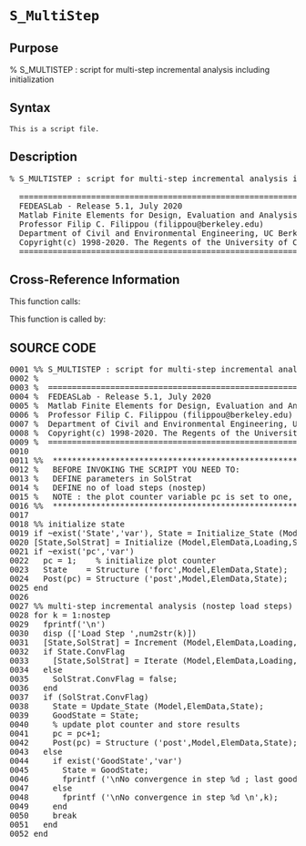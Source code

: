 
<!-- <a name="_top"></a>
<div><a href="../../../../../index.md">Home</a> &gt;  <a href="#">..</a> &gt; <a href="#">..</a> &gt; <a href="#">FEDEASLab</a> &gt; <a href="#">src</a> &gt; <a href="index.md">Solution_Scripts</a> &gt; S_MultiStep.m</div> -->

<!--<table width="100%"><tr><td align="left"><a href="../../../../../index.md"><img alt="<" border="0" src="../../../../../left.png">&nbsp;Master index</a></td>
<td align="right"><a href="index.md">Index for ..\..\FEDEASLab\src\Solution_Scripts&nbsp;<img alt=">" border="0" src="../../../../../right.png"></a></td></tr></table>-->
# `S_MultiStep`
<!-- <h1>S_MultiStep
</h1> -->

## <a name="_name"></a>Purpose

<!-- <h2 id="purpose"><a name="_name"></a>Purpose</h2> -->

% S_MULTISTEP : script for multi-step incremental analysis including initialization

<!-- <div class="box"><strong>% S_MULTISTEP : script for multi-step incremental analysis including initialization</strong></div> -->

## <a name="_synopsis"></a>Syntax

`This is a script file.` 
## <a name="_description"></a>Description

<pre class="comment">% S_MULTISTEP : script for multi-step incremental analysis including initialization

  =========================================================================================
  FEDEASLab - Release 5.1, July 2020
  Matlab Finite Elements for Design, Evaluation and Analysis of Structures
  Professor Filip C. Filippou (filippou@berkeley.edu)
  Department of Civil and Environmental Engineering, UC Berkeley
  Copyright(c) 1998-2020. The Regents of the University of California. All Rights Reserved.
  =========================================================================================</pre>
<!-- <div class="fragment"><pre class="comment">% S_MULTISTEP : script for multi-step incremental analysis including initialization

  =========================================================================================
  FEDEASLab - Release 5.1, July 2020
  Matlab Finite Elements for Design, Evaluation and Analysis of Structures
  Professor Filip C. Filippou (filippou@berkeley.edu)
  Department of Civil and Environmental Engineering, UC Berkeley
  Copyright(c) 1998-2020. The Regents of the University of California. All Rights Reserved.
  =========================================================================================</pre></div> -->

<!-- crossreference -->
## <a name="_cross"></a>Cross-Reference Information

This function calls:
<ul style="list-style-image:url(../../../../../matlabicon.gif)">
</ul>
This function is called by:
<ul style="list-style-image:url(../../../../../matlabicon.gif)">
</ul>
<!-- crossreference -->



<h2><a name="_source"></a>SOURCE CODE</h2>
<div class="fragment"><pre>0001 <span class="comment">%% S_MULTISTEP : script for multi-step incremental analysis including initialization</span>
0002 <span class="comment">%</span>
0003 <span class="comment">%  =========================================================================================</span>
0004 <span class="comment">%  FEDEASLab - Release 5.1, July 2020</span>
0005 <span class="comment">%  Matlab Finite Elements for Design, Evaluation and Analysis of Structures</span>
0006 <span class="comment">%  Professor Filip C. Filippou (filippou@berkeley.edu)</span>
0007 <span class="comment">%  Department of Civil and Environmental Engineering, UC Berkeley</span>
0008 <span class="comment">%  Copyright(c) 1998-2020. The Regents of the University of California. All Rights Reserved.</span>
0009 <span class="comment">%  =========================================================================================</span>
0010 
0011 <span class="comment">%%  ****************************************************************************************</span>
0012 <span class="comment">%   BEFORE INVOKING THE SCRIPT YOU NEED TO:</span>
0013 <span class="comment">%   DEFINE parameters in SolStrat</span>
0014 <span class="comment">%   DEFINE no of load steps (nostep)</span>
0015 <span class="comment">%   NOTE : the plot counter variable pc is set to one, if not present in the workspace</span>
0016 <span class="comment">%%  ****************************************************************************************</span>
0017 
0018 <span class="comment">%% initialize state</span>
0019 <span class="keyword">if</span> ~exist(<span class="string">'State'</span>,<span class="string">'var'</span>), State = Initialize_State (Model,ElemData); <span class="keyword">end</span>
0020 [State,SolStrat] = Initialize (Model,ElemData,Loading,State,SolStrat);
0021 <span class="keyword">if</span> ~exist(<span class="string">'pc'</span>,<span class="string">'var'</span>)
0022   pc = 1;    <span class="comment">% initialize plot counter</span>
0023   State    = Structure (<span class="string">'forc'</span>,Model,ElemData,State);
0024   Post(pc) = Structure (<span class="string">'post'</span>,Model,ElemData,State);
0025 <span class="keyword">end</span>
0026 
0027 <span class="comment">%% multi-step incremental analysis (nostep load steps)</span>
0028 <span class="keyword">for</span> k = 1:nostep
0029   fprintf(<span class="string">'\n'</span>)
0030   disp ([<span class="string">'Load Step '</span>,num2str(k)])
0031   [State,SolStrat] = Increment (Model,ElemData,Loading,State,SolStrat);
0032   <span class="keyword">if</span> State.ConvFlag
0033     [State,SolStrat] = Iterate (Model,ElemData,Loading,State,SolStrat);
0034   <span class="keyword">else</span>
0035     SolStrat.ConvFlag = false;
0036   <span class="keyword">end</span>
0037   <span class="keyword">if</span> (SolStrat.ConvFlag)
0038     State = Update_State (Model,ElemData,State);
0039     GoodState = State;
0040     <span class="comment">% update plot counter and store results</span>
0041     pc = pc+1;
0042     Post(pc) = Structure (<span class="string">'post'</span>,Model,ElemData,State);
0043   <span class="keyword">else</span>
0044     <span class="keyword">if</span> exist(<span class="string">'GoodState'</span>,<span class="string">'var'</span>)
0045       State = GoodState;
0046       fprintf (<span class="string">'\nNo convergence in step %d ; last good state saved \n'</span>,k);
0047     <span class="keyword">else</span>
0048       fprintf (<span class="string">'\nNo convergence in step %d \n'</span>,k);
0049     <span class="keyword">end</span>
0050     <span class="keyword">break</span>
0051   <span class="keyword">end</span>
0052 <span class="keyword">end</span></pre></div>
<!-- <hr><address>Generated on Wed 15-Jul-2020 00:16:13 by <strong><a href="http://www.artefact.tk/software/matlab/m2html/" title="Matlab Documentation in HTML">m2html</a></strong> &copy; 2005</address> -->